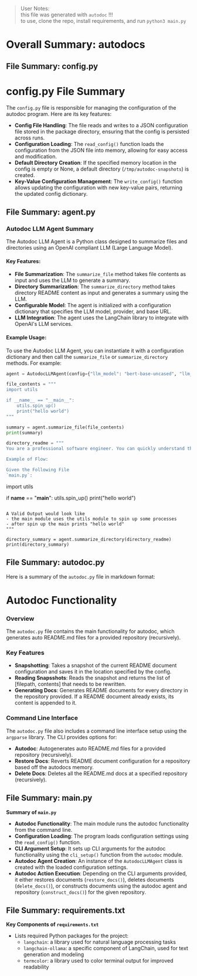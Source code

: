 > User Notes: \
> this file was generated with `autodoc` !!! \
> to use, clone the repo, install requirements, and run `python3 main.py`

# Overall Summary: autodocs

## File Summary: config.py
**config.py File Summary**
=====================================

The `config.py` file is responsible for managing the configuration of the autodoc program. Here are its key features:

* **Config File Handling**: The file reads and writes to a JSON configuration file stored in the package directory, ensuring that the config is persisted across runs.
* **Configuration Loading**: The `read_config()` function loads the configuration from the JSON file into memory, allowing for easy access and modification.
* **Default Directory Creation**: If the specified memory location in the config is empty or None, a default directory (`/tmp/autodoc-snapshots`) is created.
* **Key-Value Configuration Management**: The `write_config()` function allows updating the configuration with new key-value pairs, returning the updated config dictionary.

## File Summary: agent.py
### Autodoc LLM Agent Summary

The Autodoc LLM Agent is a Python class designed to summarize files and directories using an OpenAI compliant LLM (Large Language Model).

#### Key Features:

*   **File Summarization**: The `summarize_file` method takes file contents as input and uses the LLM to generate a summary.
*   **Directory Summarization**: The `summarize_directory` method takes directory README content as input and generates a summary using the LLM.
*   **Configurable Model**: The agent is initialized with a configuration dictionary that specifies the LLM model, provider, and base URL.
*   **LLM Integration**: The agent uses the LangChain library to integrate with OpenAI's LLM services.

#### Example Usage:

To use the Autodoc LLM Agent, you can instantiate it with a configuration dictionary and then call the `summarize_file` or `summarize_directory` methods. For example:
```python
agent = AutodocLLMAgent(config={"llm_model": "bert-base-uncased", "llm_provider": "ollama", "llm_baseurl": "https://api.llamaverse.com"})

file_contents = """
import utils

if __name__ == "__main__":
    utils.spin_up()
    print("hello world")
"""

summary = agent.summarize_file(file_contents)
print(summary)

directory_readme = """
You are a professional software engineer. You can quickly understand the essential parts of files that are required to build software.

Example of Flow:

Given the Following File 
`main.py`:
```
import utils

if __name__ == "__main__":
    utils.spin_up()
    print("hello world")
```

A Valid Output would look like
- the main module uses the utils module to spin up some processes
- after spin up the main prints "hello world"
"""

directory_summary = agent.summarize_directory(directory_readme)
print(directory_summary)
```

## File Summary: autodoc.py
Here is a summary of the `autodoc.py` file in markdown format:

# Autodoc Functionality
### Overview

The `autodoc.py` file contains the main functionality for autodoc, which generates auto README.md files for a provided repository (recursively).

### Key Features

*   **Snapshotting**: Takes a snapshot of the current README document configuration and saves it in the location specified by the config.
*   **Reading Snapsshots**: Reads the snapshot and returns the list of [filepath, contents] that needs to be rewritten.
*   **Generating Docs**: Generates README documents for every directory in the repository provided. If a README document already exists, its content is appended to it.

### Command Line Interface

The `autodoc.py` file also includes a command line interface setup using the `argparse` library. The CLI provides options for:

*   **Autodoc**: Autogenerates auto README.md files for a provided repository (recursively).
*   **Restore Docs**: Reverts README document configuration for a repository based off the autodocs memory.
*   **Delete Docs**: Deletes all the README.md docs at a specified repository (recursively).

## File Summary: main.py
**Summary of `main.py`**

*   **Autodoc Functionality**: The main module runs the autodoc functionality from the command line.
*   **Configuration Loading**: The program loads configuration settings using the `read_config()` function.
*   **CLI Argument Setup**: It sets up CLI arguments for the autodoc functionality using the `cli_setup()` function from the `autodoc` module.
*   **Autodoc Agent Creation**: An instance of the `AutodocLLMAgent` class is created with the loaded configuration settings.
*   **Autodoc Action Execution**: Depending on the CLI arguments provided, it either restores documents (`restore_docs()`), deletes documents (`delete_docs()`), or constructs documents using the autodoc agent and repository (`construct_docs()`) for the given repository.

## File Summary: requirements.txt
**Key Components of `requirements.txt`**

* Lists required Python packages for the project:
	+ `langchain`: a library used for natural language processing tasks
	+ `langchain-ollama`: a specific component of LangChain, used for text generation and modeling
	+ `termcolor`: a library used to color terminal output for improved readability
